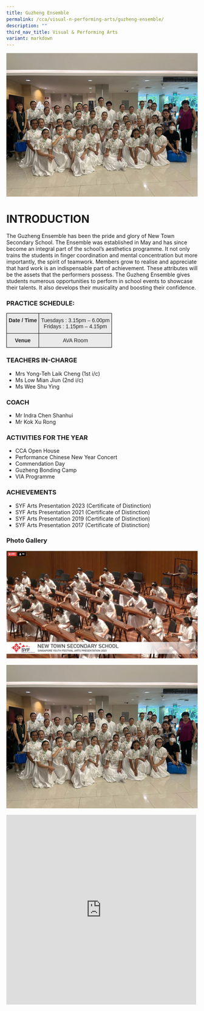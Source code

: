 ```yaml
---
title: Guzheng Ensemble
permalink: /cca/visual-n-performing-arts/guzheng-ensemble/
description: ""
third_nav_title: Visual & Performing Arts
variant: markdown
---
```

![](/images/guzheng%2002.jpeg)

# INTRODUCTION

The Guzheng Ensemble has been the pride and glory of New Town Secondary School. The Ensemble was established in May and has since become an integral part of the school’s aesthetics programme. It not only trains the students in finger coordination and mental concentration but more importantly, the spirit of teamwork. Members grow to realise and appreciate that hard work is an indispensable part of achievement. These attributes will be the assets that the performers possess. The Guzheng Ensemble gives students numerous opportunities to perform in school events to showcase their talents. It also develops their musicality and boosting their confidence. 

### PRACTICE SCHEDULE:

<style type="text/css">
.tg  {border-collapse:collapse;border-spacing:0;}
.tg td{border-color:black;border-style:solid;border-width:1px;font-family:Arial, sans-serif;font-size:14px;
  overflow:hidden;padding:10px 5px;word-break:normal;}
.tg th{border-color:black;border-style:solid;border-width:1px;font-family:Arial, sans-serif;font-size:14px;
  font-weight:normal;overflow:hidden;padding:10px 5px;word-break:normal;}
.tg .tg-n4qt{background-color:#EAEAEA;color:#222;font-weight:bold;text-align:center;vertical-align:top}
.tg .tg-ii8k{background-color:#EAEAEA;color:#222;text-align:center;vertical-align:top}
</style>
<table class="tg">
<thead>
  <tr>
    <th class="tg-n4qt">Date / Time</th>
    <th class="tg-ii8k">Tuesdays : 3.15pm – 6.00pm<br>Fridays : 1.15pm – 4.15pm</th>
  </tr>
</thead>
<tbody>
  <tr>
    <td class="tg-n4qt"> Venue</td>
    <td class="tg-ii8k">AVA Room</td>
  </tr>
</tbody>
</table>

### TEACHERS IN-CHARGE

*   Mrs Yong-Teh Laik Cheng (1st i/c)
*   Ms Low Mian Jiun (2nd i/c)
*   Ms Wee Shu Ying

### COACH

*   Mr Indra Chen Shanhui
*   Mr Kok Xu Rong

### ACTIVITIES FOR THE YEAR

* CCA Open House 
* Performance Chinese New Year Concert 
* Commendation Day
* Guzheng Bonding Camp 
* VIA Programme 


### ACHIEVEMENTS
* SYF Arts Presentation 2023 (Certificate of Distinction)
* SYF Arts Presentation 2021 (Certificate of Distinction)
* SYF Arts Presentation 2019 (Certificate of Distinction)
* SYF Arts Presentation 2017 (Certificate of Distinction) 

### Photo Gallery
![](/images/guzheng%2001.jpeg)

![](/images/guzheng%2002.jpeg)

<iframe allowfullscreen="true" height="500" width="500" frameborder="0" src="https://docs.google.com/presentation/d/e/2PACX-1vRRJm1gvIeeQRFMKawzfS2LBE7lYERfiC-XPVGTuiS4WQuWuvkMEbMcBMqMtMwiD1CwrObKdY3C7l11/embed?start=true&amp;loop=true&amp;delayms=3000"></iframe>